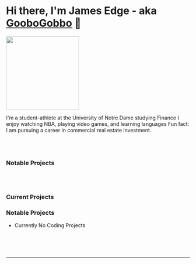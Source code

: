 # Hi there, I'm James Edge - aka [GooboGobbo][website] 👋

<img src="https://github.com/GooboGobbo/GooboGobbo/blob/main/Headshot%20Best%201%20(1).png" width="200"/>

I'm a student-athlete at the University of Notre Dame studying Finance
I enjoy watching NBA, playing video games, and learning languages
Fun fact: I am pursuing a career in commercial real estate investment.

<br />
<br />

### Notable Projects
<br />
<br />

### Current Projects
### Notable Projects

- Currently No Coding Projects

<br />
<br />
<br />

---

[website]: https://www.linkedin.com/in/jamesdedge/

